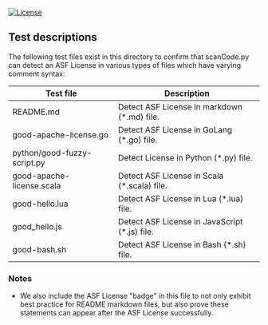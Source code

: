 <!--
#
# Licensed to the Apache Software Foundation (ASF) under one or more
# contributor license agreements.  See the NOTICE file distributed with
# this work for additional information regarding copyright ownership.
# The ASF licenses this file to You under the Apache License, Version 2.0
# (the "License"); you may not use this file except in compliance with
# the License.  You may obtain a copy of the License at
#
#     http://www.apache.org/licenses/LICENSE-2.0
#
# Unless required by applicable law or agreed to in writing, software
# distributed under the License is distributed on an "AS IS" BASIS,
# WITHOUT WARRANTIES OR CONDITIONS OF ANY KIND, either express or implied.
# See the License for the specific language governing permissions and
# limitations under the License.
#
-->

[![License](https://img.shields.io/badge/license-Apache--2.0-blue.svg)](http://www.apache.org/licenses/LICENSE-2.0)

## Test descriptions

The following test files exist in this directory to confirm that scanCode.py can detect an ASF License in various types of files which have varying comment syntax:

| Test file | Description |
| --- | --- |
| README.md | Detect ASF License in markdown (*.md) file. |
| good-apache-license.go | Detect ASF License in GoLang (*.go) file. |
| python/good-fuzzy-script.py | Detect License in Python (*.py) file.|
| good-apache-license.scala | Detect ASF License in Scala (*.scala) file. |
| good-hello.lua | Detect ASF License in Lua (*.lua) file. |
| good_hello.js | Detect ASF License in JavaScript (*.js) file. |
| good-bash.sh | Detect ASF License in Bash (*.sh) file. |

### Notes
- We also include the ASF License "badge" in this file to not only exhibit best practice for README markdown files, but also prove these statements can appear after the ASF License successfully.

